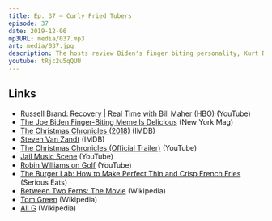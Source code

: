 ```yaml
---
title: Ep. 37 – Curly Fried Tubers
episode: 37
date: 2019-12-06
mp3URL: media/037.mp3
art: media/037.jpg
description: The hosts review Biden's finger biting personality, Kurt Russell's Santa, sports mashups, how to make the perfect french fry, and how Zach Galifianakis differs from Tom Green and Ali G.
youtube: tRjc2u5qQUU
---
```


## Links

- [Russell Brand: Recovery | Real Time with Bill Maher (HBO)](https://www.youtube.com/watch?v=8NaJdHZSPqM) (YouTube)
- [The Joe Biden Finger-Biting Meme Is Delicious](http://nymag.com/intelligencer/2019/12/the-joe-biden-finger-biting-meme-is-delicious.html) (New York Mag)
- [The Christmas Chronicles (2018)](https://www.imdb.com/title/tt2990140/) (IMDB)
- [Steven Van Zandt](https://www.imdb.com/name/nm0005523/?ref_=ttfc_fc_cl_t35) (IMDB)
- [The Christmas Chronicles (Official Trailer)](https://www.youtube.com/watch?v=YaeDa_Uempk) (YouTube)
- [Jail Music Scene](https://www.youtube.com/watch?v=uA3fkrdm3f0) (YouTube)
- [Robin Williams on Golf](https://www.youtube.com/watch?v=pcnFbCCgTo4) (YouTube)
- [The Burger Lab: How to Make Perfect Thin and Crisp French Fries](https://aht.seriouseats.com/2010/05/the-burger-lab-how-to-make-perfect-mcdonalds-style-french-fries.html) (Serious Eats)
- [Between Two Ferns: The Movie](https://en.wikipedia.org/wiki/Between_Two_Ferns:_The_Movie) (Wikipedia)
- [Tom Green](https://en.wikipedia.org/wiki/Tom_Green) (Wikipedia)
- [Ali G](https://en.wikipedia.org/wiki/Ali_G) (Wikipedia)

